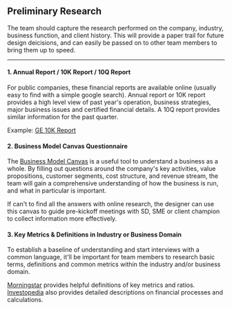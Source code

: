 ## Preliminary Research

The team should capture the research performed on the company, industry, business function, and client history. This will provide a paper trail for future design deicisions, and can easily be passed on to other team members to bring them up to speed. 

---


#### 1. Annual Report / 10K Report / 10Q Report
For public companies, these financial reports are available online (usually easy to find with a simple google search). Annual report or 10K report provides a high level view of past year's operation, business strategies, major business issues and certified financial details. A 10Q report provides similar information for the past quarter. 

Example:
[GE 10K Report](http://www.ge.com/ar2016/10k-highlights/)


#### 2. Business Model Canvas Questionnaire
The [Business Model Canvas](https://hbr.org/resources/images/article_assets/2013/10/canvas1.gif) is a useful tool to understand a business as a whole. By filling out questions around the company's key activities, value propositions, customer segments, cost structure, and revenue stream, the team will gain a comprehensive understanding of how the business is run, and what in particular is important.

If can't to find all the answers with online research, the designer can use this canvas to guide pre-kickoff meetings with SD, SME or client champion to collect information more effectively. 

#### 3. Key Metrics & Definitions in Industry or Business Domain
To establish a baseline of understanding and start interviews with a common language, it'll be important for team members to research basic terms, definitions and common metrics within the industry and/or business domain.

[Morningstar](www.morningstar.com) provides helpful definitions of key metrics and ratios.
[Investopedia](http://www.investopedia.com/) also provides detailed descriptions on financial processes and calculations.  
